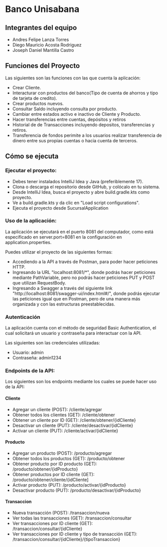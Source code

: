# Banco Unisabana

## Integrantes del equipo

 - Andres Felipe Lanza Torres
 - Diego Mauricio Acosta Rodriguez
 - Joseph Daniel Mantilla Castro

## Funciones del Proyecto

Las siguientes son las funciones con las que cuenta la aplicación:
- Crear Cliente.
- Interacturar con productos del banco(Tipo de cuenta de ahorros y tipo de tarjeta de credito).
- Crear productos nuevos.
- Consultar Saldo incluyendo consulta por producto.
- Cambiar entre estados activo e inactivo de Cliente y Producto.
- Hacer transferencias entre cuentas, depósitos y retiros
- Historial de de Transacciones incluyendo depositos, transferencias y retiros.
- Transferencia de fondos perimite a los usuarios realizar transferencia de dinero entre sus propias cuentas o hacia cuenta de terceros.

## Cómo se ejecuta

### Ejecutar el proyecto:

- Debes tener instalados IntelliJ Idea y Java (preferiblemente 17).
- Clona o descarga el repositorio desde GitHub, y colócalo en tu sistema.
- Desde IntelliJ Idea, busca el proyecto y abre build.gradle.kts como proyecto.
- Ve a build.gradle.kts y da clic en "Load script configurations".
- Ejecuta el proyecto desde SucursalApplication

### Uso de la aplicación:

La aplicación se ejecutará en el puerto 8081 del computador, como está especificado en server.port=8081 en la configuración en application.properties.

Puedes utilizar el proyecto de las siguientes formas:
- Accediendo a la API a través de Postman, para poder hacer peticiones HTTP.
- Ingresando la URL "localhost:8081/*", donde podrás hacer peticiones mediante PathVariable, pero no podrás hacer peticiones PUT y POST que utilizan RequestBody.
- Ingresando a Swagger a través del siguiente link "http://localhost:8081/swagger-ui/index.html#/", donde podrás ejecutar las peticiones igual que en Postman, pero de una manera más organizada y con las estructuras preestablecidas.

### Autenticación

La aplicación cuenta con el método de seguridad Basic Authentication, el cual solicitará un usuario y contraseña para interactuar con la API.

Las siguientes son las credenciales utilizadas:

- Usuario: admin
- Contraseña: admin1234

### Endpoints de la API:

Los siguientes son los endpoints mediante los cuales se puede hacer uso de la API:
#### Cliente
- Agregar un cliente (POST): /cliente/agregar
- Obtener todos los clientes (GET): /cliente/obtener
- Obtener un cliente por ID (GET): /cliente/obtener/{idCliente}
- Desactivar un cliente (PUT): /cliente/desactivar/{idCliente}
- Activar un cliente (PUT): /cliente/activar/{idCliente}
#### Producto
- Agregar un producto (POST): /producto/agregar
- Obtener todos los productos (GET): /producto/obtener
- Obtener producto por ID producto (GET): /producto/obtener/{idProducto}
- Obtener productos por ID cliente (GET): /producto/obtener/cliente/{idCliente]
- Activar producto (PUT): /producto/activar/{idProducto}
- Desactivar producto (PUT): /producto/desactivar/{idProducto}
#### Transaccion
- Nueva transacción (POST): /transaccion/nueva
- Ver todas las transacciones (GET): /transaccion/consultar
- Ver transacciones por ID cliente (GET): /transaccion/consultar/{idCliente}
- Ver transacciones por ID cliente y tipo de transacción (GET): /transaccion/consultar/{idCliente}/{tipoTransaccion}
